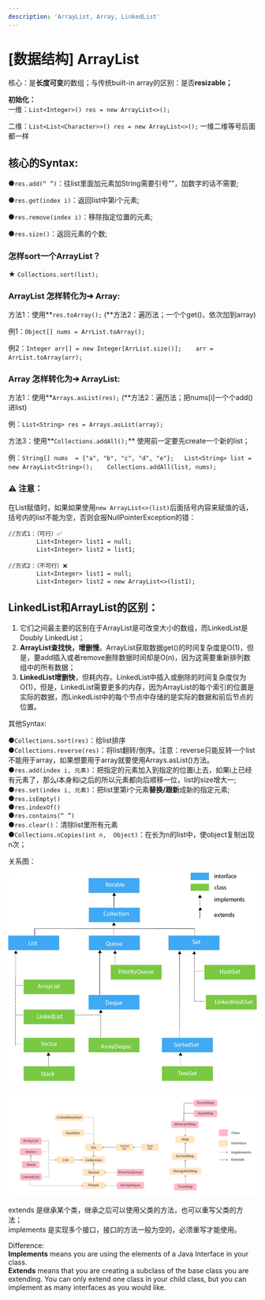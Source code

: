 ```yaml
---
description: 'ArrayList, Array, LinkedList'
---
```


# \[数据结构\] ArrayList

核心：是**长度可变**的数组；与传统built-in array的区别：是否**resizable；**

**初始化：**  
一维：`List<Integer>() res = new ArrayList<>();`

二维：`List<List<Character>>() res = new ArrayList<>();` 一维二维等号后面都一样



## **核心的Syntax:**

●`res.add(“ ”)`：往list里面加元素加String需要引号””，加数字的话不需要; 

●`res.get(index i)`：返回list中第i个元素;

●`res.remove(index i)`：移除指定位置的元素;

●`res.size()`：返回元素的个数;



### 怎样sort一个ArrayList？

★ `Collections.sort(list);`



### **ArrayList 怎样转化为➔ Array:**

方法1：使用**`res.toArray();`    \(**方法2：遍历法；一个个get\(\)，依次加到array\)

例1：`Object[] nums = ArrList.toArray();`

例2：`Integer arr[] = new Integer[ArrList.size()];   
arr = ArrList.toArray(arr);`



### **Array 怎样转化为➔ ArrayList:**

方法1：使用**`Arrays.asList(res);`    \(**方法2：遍历法；把nums\[i\]一个个add\(\)进list\)

例：`List<String> res = Arrays.asList(array);`

方法3：使用**`Collections.addAll();`**     使用前一定要先create一个新的list；

例：`String[] nums  = {"a", "b", "c", "d", "e"};  
List<String> list = new ArrayList<String>();   
Collections.addAll(list, nums);`



### ⚠️  注意：

在List赋值时，如果如果使用`new ArrayList<>(list)`后面括号内容来赋值的话，括号内的list不能为空，否则会报NullPointerException的错：

```text
//方式1：（可行）✅
		List<Integer> list1 = null;
		List<Integer> list2 = list1;

//方式2：（不可行）❌
		List<Integer> list1 = null;
		List<Integer> list2 = new ArrayList<>(list1);
```

## **LinkedList和ArrayList的区别：** 

1. 它们之间最主要的区别在于ArrayList是可改变大小的数组，而LinkedList是Doubly LinkedList；
2. **ArrayList查找快，增删慢**。ArrayList获取数据get\(\)的时间复杂度是O\(1\)，但是，要add插入或者remove删除数据时间却是O\(n\)，因为这需要重新排列数组中的所有数据；
3. **LinkedList增删快**，但耗内存。LinkedList中插入或删除的时间复杂度仅为O\(1\)，但是，LinkedList需要更多的内存，因为ArrayList的每个索引的位置是实际的数据，而LinkedList中的每个节点中存储的是实际的数据和前后节点的位置。



其他Syntax:

●`Collections.sort(res)`：给list排序  
●`Collections.reverse(res)`：将list翻转/倒序。注意：reverse只能反转一个list不能用于array，如果想要用于array就要使用Arrays.asList\(\)方法。  
●`res.add(index i, 元素)`：把指定的元素加入到指定的位置i上去，如果i上已经有元素了，那么i本身和i之后的所以元素都向后顺移一位，list的size增大一;  
●`res.set(index i, 元素)`：把list里第i个元素**替换/跟新**成新的指定元素;  
●`res.isEmpty()`  
●`res.indexOf()`  
●`res.contains(“ ”)`  
●`res.clear()`：清除list里所有元素  
●`Collections.nCopies(int n,  Object)`：在长为n的list中，使object复制出现n次；



关系图：

![&#x5173;&#x7CFB;&#x56FE;1](.gitbook/assets/wechatimg41.jpeg)



![&#x5173;&#x7CFB;&#x56FE;2](.gitbook/assets/java-collections-framework-hierarchy.png)



extends 是继承某个类，继承之后可以使用父类的方法，也可以重写父类的方法；  
implements 是实现多个接口，接口的方法一般为空的，必须重写才能使用。

Difference:   
**Implements** means you are using the elements of a Java Interface in your class.   
**Extends** means that you are creating a subclass of the base class you are extending. You can only extend one class in your child class, but you can implement as many interfaces as you would like.







